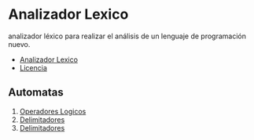 # Analizador Lexico
analizador léxico para realizar el análisis de un lenguaje de programación nuevo.

* <a href="./src/Model/LexicalAnalyzer.java">Analizador Lexico</a>
* <a href="./LICENSE">Licencia</a>

<h2>Automatas</h2>

<ol>
  <li><a href="./src/Controller/AutomataLogicalOperators.java">Operadores Logicos</a></li>
  <li><a href="./src/Controller/AutomataDelimiter.java">Delimitadores</a></li>
  <li><a href="./src/Controller/AutomataArithmeticOperators.java">Delimitadores</a></li>
</ol>

